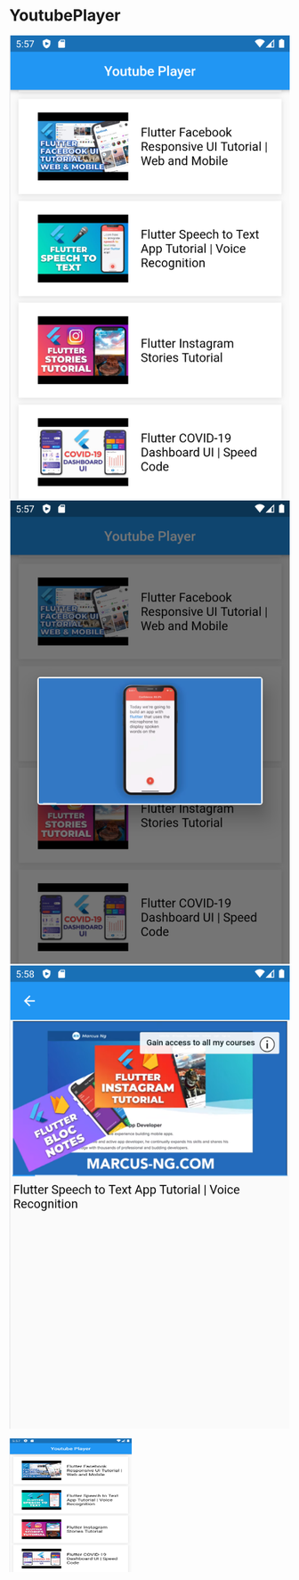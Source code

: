 # YoutubePlayer

![ScreenShot](home.png)
![ScreenShot](dialog.png)
![ScreenShot](video.png)
<p>
    <img src="home.png" width="220" height="240" />
</p>
